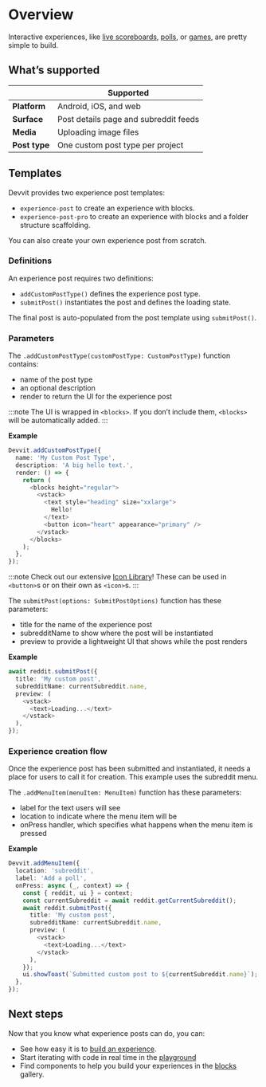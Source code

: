 # Overview

Interactive experiences, like [live scoreboards](./showcase/apps.mdx#livescores), [polls](./showcase/playgrounds.mdx#polls), or [games](./showcase/apps.mdx#bingo), are pretty simple to build.

## What’s supported

|               | Supported                             |
| ------------- | ------------------------------------- |
| **Platform**  | Android, iOS, and web                 |
| **Surface**   | Post details page and subreddit feeds |
| **Media**     | Uploading image files                 |
| **Post type** | One custom post type per project      |

## Templates

Devvit provides two experience post templates:

- `experience-post` to create an experience with blocks.
- `experience-post-pro` to create an experience with blocks and a folder structure scaffolding.

You can also create your own experience post from scratch.

### Definitions

An experience post requires two definitions:

- `addCustomPostType()` defines the experience post type.
- `submitPost()` instantiates the post and defines the loading state.

The final post is auto-populated from the post template using `submitPost()`.

### Parameters

The `.addCustomPostType(customPostType: CustomPostType)` function contains:

- name of the post type
- an optional description
- render to return the UI for the experience post

:::note
The UI is wrapped in `<blocks>`. If you don’t include them, `<blocks>` will be automatically added.
:::

**Example**

```ts
Devvit.addCustomPostType({
  name: 'My Custom Post Type',
  description: 'A big hello text.',
  render: () => {
    return (
      <blocks height="regular">
        <vstack>
          <text style="heading" size="xxlarge">
            Hello!
          </text>
          <button icon="heart" appearance="primary" />
        </vstack>
      </blocks>
    );
  },
});
```

:::note
Check out our extensive [Icon Library](blocks/icon)! These can be used in `<button>`s or on their own as `<icon>`s.
:::

The `submitPost(options: SubmitPostOptions)` function has these parameters:

- title for the name of the experience post
- subredditName to show where the post will be instantiated
- preview to provide a lightweight UI that shows while the post renders

**Example**

```ts
await reddit.submitPost({
  title: 'My custom post',
  subredditName: currentSubreddit.name,
  preview: (
    <vstack>
      <text>Loading...</text>
    </vstack>
  ),
});
```

### Experience creation flow

Once the experience post has been submitted and instantiated, it needs a place for users to call it for creation. This example uses the subreddit menu.

The `.addMenuItem(menuItem: MenuItem)` function has these parameters:

- label for the text users will see
- location to indicate where the menu item will be
- onPress handler, which specifies what happens when the menu item is pressed

**Example**

```ts
Devvit.addMenuItem({
  location: 'subreddit',
  label: 'Add a poll',
  onPress: async (_, context) => {
    const { reddit, ui } = context;
    const currentSubreddit = await reddit.getCurrentSubreddit();
    await reddit.submitPost({
      title: 'My custom post',
      subredditName: currentSubreddit.name,
      preview: (
        <vstack>
          <text>Loading...</text>
        </vstack>
      ),
    });
    ui.showToast(`Submitted custom post to ${currentSubreddit.name}`);
  },
});
```

## Next steps

Now that you know what experience posts can do, you can:

- See how easy it is to [build an experience](experience_post.md).
- Start iterating with code in real time in the [playground](playground.md)
- Find components to help you build your experiences in the [blocks](/docs/blocks/overview.mdx) gallery.
